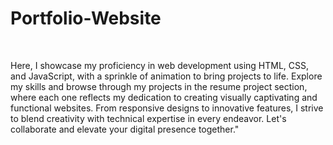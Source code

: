 # Portfolio-Website
﻿

Here, I showcase my proficiency in web development using HTML, CSS, and JavaScript, with a sprinkle of animation to bring projects to life. Explore my skills and browse through my projects in the resume project section, where each one reflects my dedication to creating visually captivating and functional websites. From responsive designs to innovative features, I strive to blend creativity with technical expertise in every endeavor. Let's collaborate and elevate your digital presence together."
